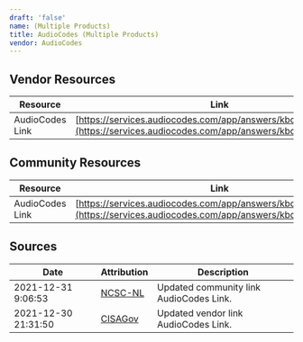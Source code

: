 ```yaml
---
draft: 'false'
name: (Multiple Products)
title: AudioCodes (Multiple Products)
vendor: AudioCodes
---
```


## Vendor Resources
| Resource | Link |
| --- | --- |
| AudioCodes Link | [https://services.audiocodes.com/app/answers/kbdetail/a_id/2225](https://services.audiocodes.com/app/answers/kbdetail/a_id/2225) |

## Community Resources
| Resource | Link |
| --- | --- |
| AudioCodes Link | [https://services.audiocodes.com/app/answers/kbdetail/a_id/2225](https://services.audiocodes.com/app/answers/kbdetail/a_id/2225) |


## Sources
| Date | Attribution | Description |
| --- | --- | --- |
| 2021-12-31 9:06:53 | [NCSC-NL](https://github.com/NCSC-NL/log4shell/blob/main/software/README.md) | Updated community link AudioCodes Link.  |
| 2021-12-30 21:31:50 | [CISAGov](https://raw.githubusercontent.com/cisagov/log4j-affected-db/develop/README.md) | Updated vendor link AudioCodes Link.  |
